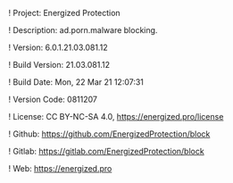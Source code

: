 ! Project: Energized Protection

! Description: ad.porn.malware blocking.

! Version: 6.0.1.21.03.081.12

! Build Version: 21.03.081.12

! Build Date: Mon, 22 Mar 21 12:07:31

! Version Code: 0811207

! License: CC BY-NC-SA 4.0, https://energized.pro/license

! Github: https://github.com/EnergizedProtection/block

! Gitlab: https://gitlab.com/EnergizedProtection/block


! Web: https://energized.pro
